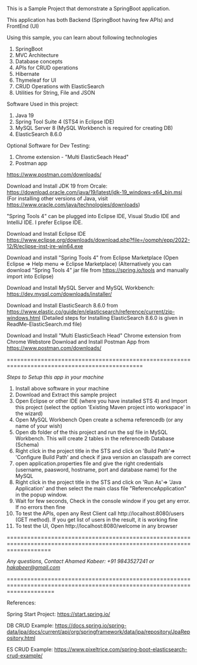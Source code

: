 This is a Sample Project that demonstrate a SpringBoot application.

This application has both Backend (SpringBoot having few APIs) and FrontEnd (UI)

Using this sample, you can learn about following technologies 

1. SpringBoot
2. MVC Architecture
3. Database concepts
4. APIs for CRUD operations
5. Hibernate
6. Thymeleaf for UI
7. CRUD Operations with ElasticSearch 
8. Utilities for String, File and JSON 


Software Used in this project:
1. Java 19
2. Spring Tool Suite 4 (STS4 in Eclipse IDE)
3. MySQL Server 8 (MySQL Workbench is required for creating DB) 
4. ElasticSearch 8.6.0

Optional Software for Dev Testing:
1. Chrome extension - "Multi ElasticSeach Head"
2. Postman app 

https://www.postman.com/downloads/

Download and Install JDK 19 from Orcale:
https://download.oracle.com/java/19/latest/jdk-19_windows-x64_bin.msi
(For installing other versions of Java, visit https://www.oracle.com/java/technologies/downloads)

"Spring Tools 4" can be plugged into Eclipse IDE, Visual Studio IDE and IntelliJ IDE. I prefer Eclipse IDE.

Download and Install Eclipse IDE
https://www.eclipse.org/downloads/download.php?file=/oomph/epp/2022-12/R/eclipse-inst-jre-win64.exe

Download and install "Spring Tools 4" from Eclipse Marketplace (Open Eclipse => Help menu => Eclipse Marketplace)
(Alternatively you can download "Spring Tools 4" jar file from https://spring.io/tools and manually import into Eclipse)

Download and Install MySQL Server and MySQL Workbench:
https://dev.mysql.com/downloads/installer/

Download and Install ElasticSearch 8.6.0 from https://www.elastic.co/guide/en/elasticsearch/reference/current/zip-windows.html
(Detailed steps for Installing ElasticSearch 8.6.0 is given in ReadMe-ElasticSearch.md file)


Download and Install "Multi ElasticSeach Head" Chrome extension from Chrome Webstore
Download and Install Postman App from https://www.postman.com/downloads/

==============================================================================================

*Steps to Setup this app in your machine*
1. Install above software in your machine
2. Download and Extract this sample project
3. Open Eclipse or other IDE (where you have installed STS 4) and Import this project (select the option 'Existing Maven project into workspace' in the wizard)
4. Open MySQL Workbench Open create a schema referencedb (or any name of your wish)
5. Open db folder of the this project and run the sql file in MySQL Workbench.  This will create 2 tables in the referencedb Database (Schema)
6. Right click in the project title in the STS and click on 'Build Path'=> 'Configure Build Path' and check if java version an classpath are correct
7. open application.properties file and give the right credentials (username, paasword, hostname, port and database name) for the MySQL  
8. Right click in the project title in the STS and click on 'Run As'=> 'Java Application' and then select the main class file "ReferenceApplication" in the popup window.
9. Wait for few seconds, Check in the console window if you get any error. If no errors then fine
10. To test the APIs, open any Rest Client call http://localhost:8080/users (GET method). If you get list of users in the result, it is working fine
11. To test the UI, Open http://localhost:8080/welcome in any browser

=========================================================================================================================

*Any questions, Contact Ahamed Kabeer: +91 9843527241 or hakabeer@gmail.com*

==========================================================================================================================

References:

Spring Start Project:
https://start.spring.io/

DB CRUD Example:
https://docs.spring.io/spring-data/jpa/docs/current/api/org/springframework/data/jpa/repository/JpaRepository.html

ES CRUD Example:
https://www.pixeltrice.com/spring-boot-elasticsearch-crud-example/


